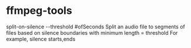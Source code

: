 # ffmpeg-tools

split-on-silence --threshold #ofSeconds
   Split an audio file to segments of files based on silence boundaries with minimum length = threshold
   For example, silence starts,ends
